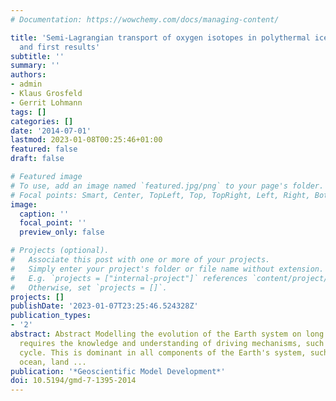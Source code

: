 ```yaml
---
# Documentation: https://wowchemy.com/docs/managing-content/

title: 'Semi-Lagrangian transport of oxygen isotopes in polythermal ice sheets: implementation
  and first results'
subtitle: ''
summary: ''
authors:
- admin
- Klaus Grosfeld
- Gerrit Lohmann
tags: []
categories: []
date: '2014-07-01'
lastmod: 2023-01-08T00:25:46+01:00
featured: false
draft: false

# Featured image
# To use, add an image named `featured.jpg/png` to your page's folder.
# Focal points: Smart, Center, TopLeft, Top, TopRight, Left, Right, BottomLeft, Bottom, BottomRight.
image:
  caption: ''
  focal_point: ''
  preview_only: false

# Projects (optional).
#   Associate this post with one or more of your projects.
#   Simply enter your project's folder or file name without extension.
#   E.g. `projects = ["internal-project"]` references `content/project/deep-learning/index.md`.
#   Otherwise, set `projects = []`.
projects: []
publishDate: '2023-01-07T23:25:46.524328Z'
publication_types:
- '2'
abstract: Abstract Modelling the evolution of the Earth system on long timescales
  requires the knowledge and understanding of driving mechanisms, such as the hydrological
  cycle. This is dominant in all components of the Earth's system, such as atmosphere,
  ocean, land ...
publication: '*Geoscientific Model Development*'
doi: 10.5194/gmd-7-1395-2014
---
```


